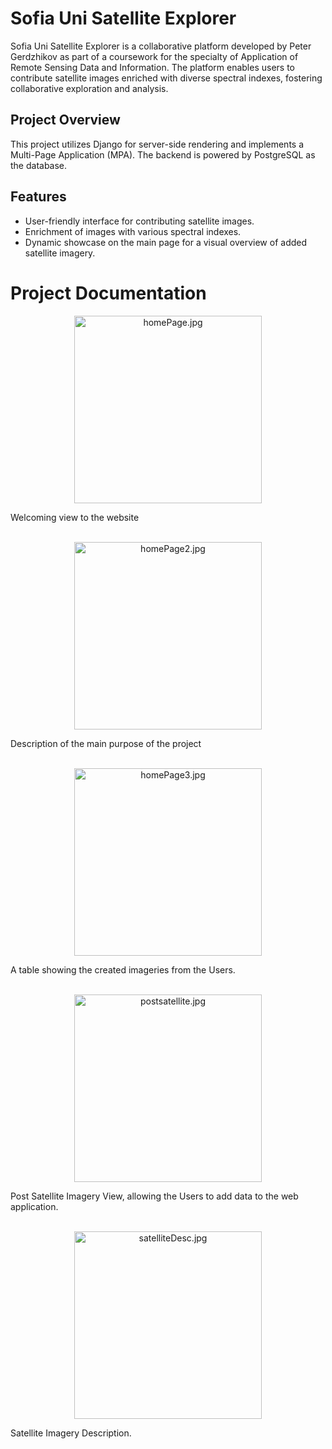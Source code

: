 # Sofia Uni Satellite Explorer

Sofia Uni Satellite Explorer is a collaborative platform developed by Peter Gerdzhikov as part of a coursework for the specialty of Application of Remote Sensing Data and Information. The platform enables users to contribute satellite images enriched with diverse spectral indexes, fostering collaborative exploration and analysis.

## Project Overview

This project utilizes Django for server-side rendering and implements a Multi-Page Application (MPA). The backend is powered by PostgreSQL as the database.

## Features

- User-friendly interface for contributing satellite images.
- Enrichment of images with various spectral indexes.
- Dynamic showcase on the main page for a visual overview of added satellite imagery.

# Project Documentation

<p align="center">
    <img height="300em" src="https://github.com/PowerCell46/Mini-Projects/blob/main/SofiaUniSatelliteExplorer/images/HomeView1.PNG" alt="homePage.jpg"/>
    <br>
</p>
    Welcoming view to the website

<p align="center">
    <br>
    <img height="300em" src="https://github.com/PowerCell46/Mini-Projects/blob/main/SofiaUniSatelliteExplorer/images/HomeView2.PNG" alt="homePage2.jpg"/>
    <br>
</p>
    Description of the main purpose of the project

<p align="center">
    <br>
    <img height="300em" src="https://github.com/PowerCell46/Mini-Projects/blob/main/SofiaUniSatelliteExplorer/images/HomeView3.PNG" alt="homePage3.jpg"/>
    <br>
</p>
    A table showing the created imageries from the Users.

<p align="center">
    <br>
    <img height="300em" src="https://github.com/PowerCell46/Mini-Projects/blob/main/SofiaUniSatelliteExplorer/images/PostSatellite.PNG" alt="postsatellite.jpg"/>
    <br>
</p>
    Post Satellite Imagery View, allowing the Users to add data to the web application.

<p align="center">
    <br>
    <img height="300em" src="https://github.com/PowerCell46/Mini-Projects/blob/main/SofiaUniSatelliteExplorer/images/SatelliteImageryDesc.PNG" alt="satelliteDesc.jpg"/>
    <br>
</p>
    Satellite Imagery Description.
<br>

